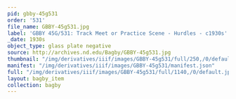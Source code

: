 ```yaml
---
pid: gbby-45g531
order: '531'
file_name: GBBY-45g531.jpg
label: 'GBBY 45G/531: Track Meet or Practice Scene - Hurdles - c1930s'
_date: 1930s
object_type: glass plate negative
source: http://archives.nd.edu/Bagby/GBBY-45g531.jpg
thumbnail: "/img/derivatives/iiif/images/GBBY-45g531/full/250,/0/default.jpg"
manifest: "/img/derivatives/iiif/images/GBBY-45g531/manifest.json"
full: "/img/derivatives/iiif/images/GBBY-45g531/full/1140,/0/default.jpg"
layout: bagby_item
collection: bagby
---
```

